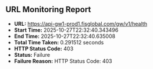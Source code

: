 ## URL Monitoring Report

- **URL:** https://api-gw1-prod1.fisglobal.com/gw/v1/health
- **Start Time:** 2025-10-27T22:32:40.343496
- **End Time:** 2025-10-27T22:32:40.635008
- **Total Time Taken:** 0.291512 seconds
- **HTTP Status Code:** 403
- **Status:** Failure
- **Failure Reason:** HTTP Status Code: 403
